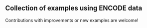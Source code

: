 ## Collection of examples using ENCODE data

Contributions with improvements or new examples are welcome!
